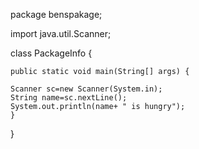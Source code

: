package benspakage;

import java.util.Scanner;

class PackageInfo {
	
	public static void main(String[] args) {
 
	Scanner sc=new Scanner(System.in);
	String name=sc.nextLine();
	System.out.println(name+ " is hungry");
	}
	
}
